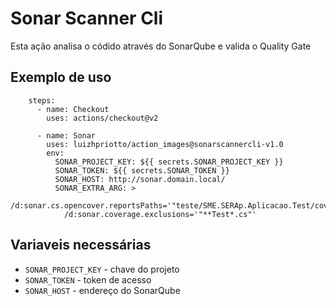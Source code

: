 # Sonar Scanner Cli

Esta ação analisa o códido através do SonarQube e valida o Quality Gate

## Exemplo de uso
```
    steps:
      - name: Checkout
        uses: actions/checkout@v2
      
      - name: Sonar
        uses: luizhpriotto/action_images@sonarscannercli-v1.0
        env:
          SONAR_PROJECT_KEY: ${{ secrets.SONAR_PROJECT_KEY }}
          SONAR_TOKEN: ${{ secrets.SONAR_TOKEN }}
          SONAR_HOST: http://sonar.domain.local/
          SONAR_EXTRA_ARG: >
            /d:sonar.cs.opencover.reportsPaths='"teste/SME.SERAp.Aplicacao.Test/coverage.opencover.xml","teste/SME.SERAp.Dominio.Test/coverage.opencover.xml"'
            /d:sonar.coverage.exclusions='"**Test*.cs"'
```
## Variaveis necessárias
* `SONAR_PROJECT_KEY` -  chave do projeto
* `SONAR_TOKEN` - token de acesso
* `SONAR_HOST` - endereço do SonarQube
